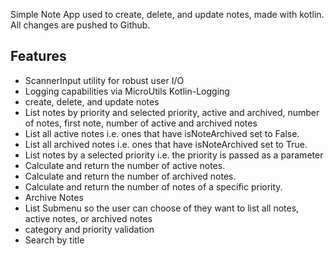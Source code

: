 Simple Note App used to create, delete, and update notes, made with kotlin. All changes are pushed to Github.

## Features
- ScannerInput utility for robust user I/O
- Logging capabilities via MicroUtils Kotlin-Logging
- create, delete, and update notes
- List notes by priority and selected priority, active and archived, number of notes, first note, number of active and archived notes 
- List all active notes i.e. ones that have isNoteArchived set to False.
- List all archived notes i.e. ones that have isNoteArchived set to True.
- List notes by a selected priority i.e. the priority is passed as a parameter
- Calculate and return the number of active notes.
- Calculate and return the number of archived notes.
- Calculate and return the number of notes of a specific priority.
- Archive Notes
- List Submenu so the user can choose of they want to list all notes, active notes, or archived notes
- category and priority validation
- Search by title